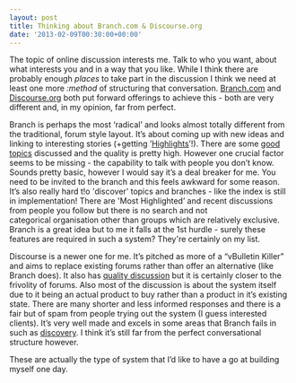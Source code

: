 ```yaml
---
layout: post
title: Thinking about Branch.com & Discourse.org
date: '2013-02-09T00:30:00+00:00'
---
```

The topic of online discussion interests me. Talk to who you want, about what
interests you and in a way that you like. While I think there are probably
enough _places_ to take part in the discussion I think we need at least one
more _:method_ of structuring that conversation.
[Branch.com](http://branch.com/) and [Discourse.org](http://discourse.org/)
both put forward offerings to achieve this - both are very different and, in
my opinion, far from perfect.

Branch is perhaps the most ‘radical’ and looks almost totally different from
the traditional, forum style layout. It’s about coming up with new ideas and
linking to interesting stories (+getting
’[Highlights](http://bulletin.branch.com/post/40473589463/branch-opens-to-the-world)’!).
There are some [good
topics](http://branch.com/b/personal-biases-good-or-bad-for-social-product-design)
discussed and the quality is pretty high. However one crucial factor seems to
be missing - the capability to talk with people you don’t know. Sounds pretty
basic, however I would say it’s a deal breaker for me. You need to be invited
to the branch and this feels awkward for some reason. It’s also really hard t!o
'discover’ topics and branches - like the index is still in implementation!
There are 'Most Highlighted’ and recent discussions from people you follow but
there is no search and not categorical organisation other than groups which
are relatively exclusive. Branch is a great idea but to me it falls at the 1st
hurdle - surely these features are required in such a system?
They're certainly on my list.

Discourse is a newer one for me. It’s pitched as more of a “vBulletin Killer”
and aims to replace existing forums rather than offer an alternative (like
Branch does). It also
has [quality discussion](http://meta.discourse.org/t/how-to-arrive-at-a-conclusion/1178) but
it is certainly closer to the frivolity of forums. Also most of the discussion
is about the system itself due to it being an actual product to buy rather than
a product in it’s existing state. There are many shorter and less informed
responses and there is a fair but of spam from people trying out the system (I
guess interested clients). It’s very well made and excels in some areas that
Branch fails in such as [discovery](http://meta.discourse.org/categories). I
think it’s still far from the perfect conversational structure however.

These are actually the type of system that I’d like to have a go at building
myself one day.
